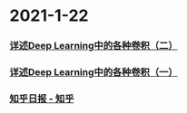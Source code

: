 
# 2021-1-22

### [详述Deep Learning中的各种卷积（二）](https://juejin.cn/post/6919404195510485006)

### [详述Deep Learning中的各种卷积（一）](https://juejin.cn/post/6919403298013331470)

### [知乎日报 - 知乎](https://daily.zhihu.com/story/9732238)